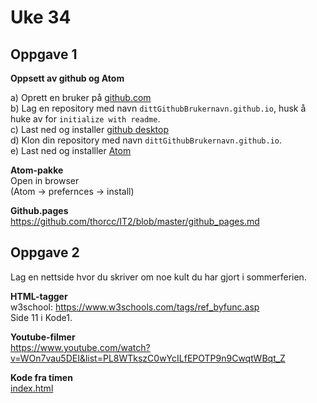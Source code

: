 # Uke 34

## Oppgave 1  
**Oppsett av github og Atom**  

a) Oprett en bruker på [github.com](https://github.com/)  
b) Lag en repository med navn ```dittGithubBrukernavn.github.io```, husk å huke av for ```initialize with readme```.  
c) Last ned og installer [github desktop](https://desktop.github.com/)  
d) Klon din repository med navn ```dittGithubBrukernavn.github.io```.  
e) Last ned og installler [Atom](atom.io)  

**Atom-pakke**  
Open in browser  
(Atom -> prefernces -> install)

**Github.pages**  
https://github.com/thorcc/IT2/blob/master/github_pages.md

## Oppgave 2
Lag en nettside hvor du skriver om noe kult du har gjort i sommerferien.

**HTML-tagger**  
w3school: https://www.w3schools.com/tags/ref_byfunc.asp   
Side 11 i Kode1.

**Youtube-filmer**  
https://www.youtube.com/watch?v=WOn7vau5DEI&list=PL8WTkszC0wYcILfEPOTP9n9CwqtWBqt_Z

**Kode fra timen**  
[index.html](../Uke34/uke34.html)
